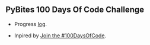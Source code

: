 ## PyBites 100 Days Of Code Challenge

* Progress [log](LOG.md).

* Inpired by [Join the #100DaysOfCode](https://medium.freecodecamp.com/join-the-100daysofcode-556ddb4579e4#.qmiel1bhd).
